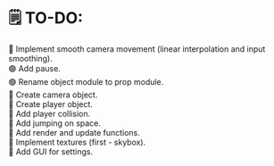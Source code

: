 # 🗒️ TO-DO:
🔴 Implement smooth camera movement (linear interpolation and input smoothing).\
🟢 Add pause.\
🟢 Rename object module to prop module.\
🔴 Create camera object.\
🔴 Create player object.\
🔴 Add player collision.\
🔴 Add jumping on space.\
🔴 Add render and update functions.\
🔴 Implement textures (first - skybox).\
🔴 Add GUI for settings.
